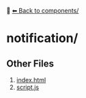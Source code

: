 📁 [⬅ Back to components/](../README.md)

# notification/


## Other Files
1. [index.html](./index.html)
2. [script.js](./script.js)